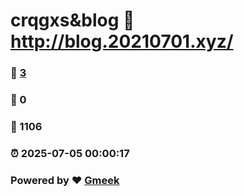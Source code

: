 # crqgxs&blog :link: http://blog.20210701.xyz/ 
### :page_facing_up: [3](http://blog.20210701.xyz//tag.html) 
### :speech_balloon: 0 
### :hibiscus: 1106 
### :alarm_clock: 2025-07-05 00:00:17 
### Powered by :heart: [Gmeek](https://github.com/Meekdai/Gmeek)

